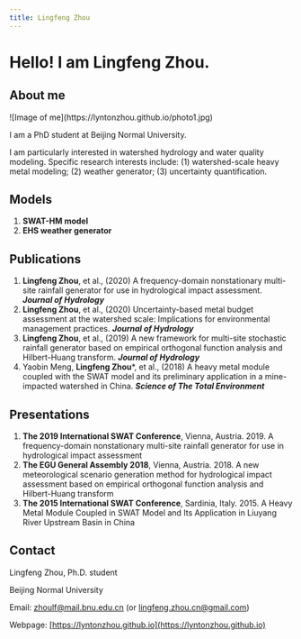 ```yaml
---
title: Lingfeng Zhou
---
```


# Hello! I am Lingfeng Zhou.

## About me

<p>![Image of me](https://lyntonzhou.github.io/photo1.jpg)</p>

I am a PhD student at Beijing Normal University.

I am particularly interested in watershed hydrology and water quality modeling. Specific research interests include: (1) watershed-scale heavy metal modeling; (2) weather generator; (3) uncertainty quantification.

## Models

1. **SWAT-HM model**
2. **EHS weather generator**								

## Publications

1. **Lingfeng Zhou**, et al., (2020) A frequency-domain nonstationary multi-site rainfall generator for use in hydrological impact assessment. **_Journal of Hydrology_**
2. **Lingfeng Zhou**, et al., (2020) Uncertainty-based metal budget assessment at the watershed scale: Implications for environmental management practices. **_Journal of Hydrology_** 								
3. **Lingfeng Zhou**, et al., (2019) A new framework for multi-site stochastic rainfall generator based on empirical orthogonal function analysis and Hilbert-Huang transform. **_Journal of Hydrology_**
4. Yaobin Meng, **Lingfeng Zhou***, et al., (2018) A heavy metal module coupled with the SWAT model and its preliminary application in a mine-impacted watershed in China. **_Science of The Total Environment_** 

## Presentations

1. **The 2019 International SWAT Conference**, Vienna, Austria. 2019. A frequency-domain nonstationary multi-site rainfall generator for use in hydrological impact assessment
2. **The EGU General Assembly 2018**, Vienna, Austria. 2018. A new meteorological scenario generation method for hydrological impact assessment based on empirical orthogonal function analysis and Hilbert-Huang transform
3. **The 2015 International SWAT Conference**, Sardinia, Italy. 2015. A Heavy Metal Module Coupled in SWAT Model and Its Application in Liuyang River Upstream Basin in China

## Contact
Lingfeng Zhou, Ph.D. student

Beijing Normal University

Email: zhoulf@mail.bnu.edu.cn (or lingfeng.zhou.cn@gmail.com)

Webpage: [https://lyntonzhou.github.io](https://lyntonzhou.github.io)
